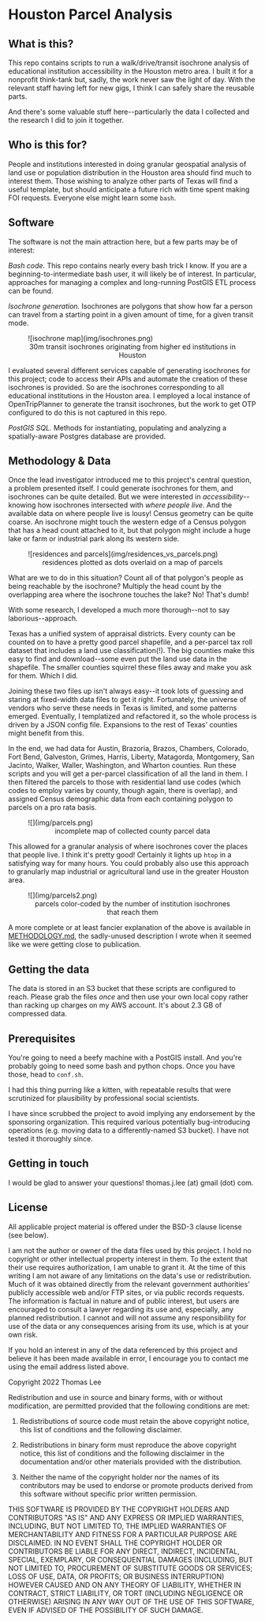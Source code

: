 # Houston Parcel Analysis

## What is this?

This repo contains scripts to run a walk/drive/transit isochrone analysis of educational institution accessibility in the Houston metro area. I built it for a nonprofit think-tank but, sadly, the work never saw the light of day. With the relevant staff having left for new gigs, I think I can safely share the reusable parts.

And there's some valuable stuff here--particularly the data I collected and the research I did to join it together.

## Who is this for?

People and institutions interested in doing granular geospatial analysis of land use or population distribution in the Houston area should find much to interest them. Those wishing to analyze other parts of Texas will find a useful template, but should anticipate a future rich with time spent making FOI requests. Everyone else might learn some `bash`.

## Software

The software is not the main attraction here, but a few parts may be of interest:

*Bash code.* This repo contains nearly every bash trick I know. If you are a beginning-to-intermediate bash user, it will likely be of interest. In particular, approaches for managing a complex and long-running PostGIS ETL process can be found.

*Isochrone generation.* Isochrones are polygons that show how far a person can travel from a starting point in a given amount of time, for a given transit mode.

<figure>![isochrone map](img/isochrones.png)<figcaption align="center">30m transit isochrones originating from higher ed institutions in Houston</figcaption></figure>

I evaluated several different services capable of generating isochrones for this project; code to access their APIs and automate the creation of these isochrones is provided. So are the isochrones corresponding to all educational institutions in the Houston area. I employed a local instance of OpenTripPlanner to generate the transit isochrones, but the work to get OTP configured to do this is not captured in this repo.

*PostGIS SQL.* Methods for instantiating, populating and analyzing a spatially-aware Postgres database are provided.

## Methodology & Data

Once the lead investigator introduced me to this project's central question, a problem presented itself. I could generate isochrones for them, and isochrones can be quite detailed. But we were interested in _accessibility_--knowing how isochrones intersected with _where people live_. And the available data on where people live is lousy! Census geometry can be quite coarse. An isochrone might touch the western edge of a Census polygon that has a head count attached to it, but that polygon might include a huge lake or farm or industrial park along its western side.

<figure>![residences and parcels](img/residences_vs_parcels.png)<figcaption align="center">residences plotted as dots overlaid on a map of parcels</figcaption></figure>

What are we to do in this situation? Count all of that polygon's people as being reachable by the isochrone? Multiply the head count by the overlapping area where the isochrone touches the lake? No! That's dumb!

With some research, I developed a much more thorough--not to say laborious--approach.

Texas has a unified system of appraisal districts. Every county can be counted on to have a pretty good parcel shapefile, and a per-parcel tax roll dataset that includes a land use classification(!). The big counties make this easy to find and download--some even put the land use data in the shapefile. The smaller counties squirrel these files away and make you ask for them. Which I did.

Joining these two files up isn't always easy--it took lots of guessing and staring at fixed-width data files to get it right. Fortunately, the universe of vendors who serve these needs in Texas is limited, and some patterns emerged. Eventually, I templatized and refactored it, so the whole process is driven by a JSON config file. Expansions to the rest of Texas' counties might benefit from this.

In the end, we had data for Austin, Brazoria, Brazos, Chambers, Colorado, Fort Bend, Galveston, Grimes, Harris, Liberty, Matagorda, Montgomery, San Jacinto, Walker, Waller, Washington, and Wharton counties. Run these scripts and you will get a per-parcel classification of all the land in them. I then filtered the parcels to those with residential land use codes (which codes to employ varies by county, though again, there is overlap), and assigned Census demographic data from each containing polygon to parcels on a pro rata basis.

<figure>![](img/parcels.png)<figcaption align="center">incomplete map of collected county parcel data</figcaption></figure>

This allowed for a granular analysis of where isochrones cover the places that people live. I think it's pretty good! Certainly it lights up `htop` in a satisfying way for many hours. You could probably also use this approach to granularly map industrial or agricultural land use in the greater Houston area.

<figure>![](img/parcels2.png)<figcaption align="center">parcels color-coded by the number of institution isochrones that reach them</figcaption></figure>

A more complete or at least fancier explanation of the above is available in [METHODOLOGY.md](METHODOLOGY.md), the sadly-unused description I wrote when it seemed like we were getting close to publication.

## Getting the data

The data is stored in an S3 bucket that these scripts are configured to reach. Please grab the files _once_ and then use your own local copy rather than racking up charges on my AWS account. It's about 2.3 GB of compressed data.

## Prerequisites

You're going to need a beefy machine with a PostGIS install. And you're probably going to need some bash and python chops. Once you have those, head to `conf.sh`.

I had this thing purring like a kitten, with repeatable results that were scrutinized for plausibility by professional social scientists.

I have since scrubbed the project to avoid implying any endorsement by the sponsoring organization. This required various potentially bug-introducing operations (e.g. moving data to a differently-named S3 bucket). I have not tested it thoroughly since.

## Getting in touch

I would be glad to answer your questions! thomas.j.lee (at) gmail (dot) com.

## License

All applicable project material is offered under the BSD-3 clause license (see below).

I am not the author or owner of the data files used by this project. I hold no copyright or other intellectual property interest in them. To the extent that their use requires authorization, I am unable to grant it. At the time of this writing I am not aware of any limitations on the data's use or redistribution. Much of it was obtained directly from the relevant government authorities' publicly accessible web and/or FTP sites, or via public records requests. The information is factual in nature and of public interest, but users are encouraged to consult a lawyer regarding its use and, especially, any planned redistribution. I cannot and will not assume any responsibility for use of the data or any consequences arising from its use, which is at your own risk.

If you hold an interest in any of the data referenced by this project and believe it has been made available in error, I encourage you to contact me using the email address listed above.

Copyright 2022 Thomas Lee

Redistribution and use in source and binary forms, with or without modification, are permitted provided that the following conditions are met:

1. Redistributions of source code must retain the above copyright notice, this list of conditions and the following disclaimer.

2. Redistributions in binary form must reproduce the above copyright notice, this list of conditions and the following disclaimer in the documentation and/or other materials provided with the distribution.

3. Neither the name of the copyright holder nor the names of its contributors may be used to endorse or promote products derived from this software without specific prior written permission.

THIS SOFTWARE IS PROVIDED BY THE COPYRIGHT HOLDERS AND CONTRIBUTORS "AS IS" AND ANY EXPRESS OR IMPLIED WARRANTIES, INCLUDING, BUT NOT LIMITED TO, THE IMPLIED WARRANTIES OF MERCHANTABILITY AND FITNESS FOR A PARTICULAR PURPOSE ARE DISCLAIMED. IN NO EVENT SHALL THE COPYRIGHT HOLDER OR CONTRIBUTORS BE LIABLE FOR ANY DIRECT, INDIRECT, INCIDENTAL, SPECIAL, EXEMPLARY, OR CONSEQUENTIAL DAMAGES (INCLUDING, BUT NOT LIMITED TO, PROCUREMENT OF SUBSTITUTE GOODS OR SERVICES; LOSS OF USE, DATA, OR PROFITS; OR BUSINESS INTERRUPTION) HOWEVER CAUSED AND ON ANY THEORY OF LIABILITY, WHETHER IN CONTRACT, STRICT LIABILITY, OR TORT (INCLUDING NEGLIGENCE OR OTHERWISE) ARISING IN ANY WAY OUT OF THE USE OF THIS SOFTWARE, EVEN IF ADVISED OF THE POSSIBILITY OF SUCH DAMAGE.